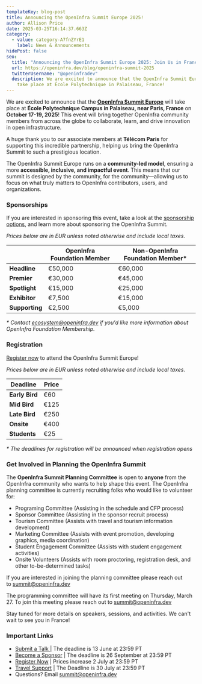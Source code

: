 ```yaml
---
templateKey: blog-post
title: Announcing the OpenInfra Summit Europe 2025!
author: Allison Price
date: 2025-03-25T16:14:37.663Z
category:
  - value: category-A7fnZYrE1
    label: News & Announcements
hidePost: false
seo:
  title: "Announcing the OpenInfra Summit Europe 2025: Join Us in France!"
  url: https://openinfra.dev/blog/openinfra-summit-2025
  twitterUsername: "@openinfradev"
  description: We are excited to announce that the OpenInfra Summit Europe will
    take place at École Polytechnique in Palaiseau, France!
---
```

We are excited to announce that the **[OpenInfra Summit Europe](https://summit2025.openinfra.org/)** will take place at **École Polytechnique Campus in Palaiseau, near Paris, France** on **October 17-19, 2025**! This event will bring together OpenInfra community members from across the globe to collaborate, learn, and drive innovation in open infrastructure.

A huge thank you to our associate members at **Télécom Paris** for supporting this incredible partnership, helping us bring the OpenInfra Summit to such a prestigious location.

The OpenInfra Summit Europe runs on a **community-led model**, ensuring a more **accessible, inclusive, and impactful event**. This means that our summit is designed by the community, for the community—allowing us to focus on what truly matters to OpenInfra contributors, users, and organizations.

### **Sponsorships**

If you are interested in sponsoring this event, take a look at the [sponsorship options](https://summit2025.openinfra.org/sponsor/), and learn more about sponsoring the OpenInfra Summit. 

*Prices below are in EUR unless noted otherwise and include local taxes.*

|                | **OpenInfra Foundation Member** | **Non-OpenInfra Foundation Member*** |
| -------------- | ------------------------------- | ------------------------------------ |
| **Headline**   | €50,000                         | €60,000                              |
| **Premier**    | €30,000                         | €45,000                              |
| **Spotlight**  | €15,000                         | €25,000                              |
| **Exhibitor**  | €7,500                          | €15,000                              |
| **Supporting** | €2,500                          | €5,000                               |

*\* Contact [ecosystem@openinfra.dev](mailto:ecosystem@openinfra.dev) if you'd like more information about OpenInfra Foundation Membership.*

### **Registration**

[Register now](https://openinfrasummit25.dakini-pco.com/) to attend the OpenInfra Summit Europe!

*Prices below are in EUR unless noted otherwise and include local taxes.*

| **Deadline**   | Price |
| -------------- | ----- |
| **Early Bird** | €60   |
| **Mid Bird**   | €125  |
| **Late Bird**  | €250  |
| **Onsite**     | €400  |
| **Students**   | €25   |

*\* The deadlines for registration will be announced when registration opens*

### **Get Involved in Planning the OpenInfra Summit**

The **OpenInfra Summit Planning Committee** is open to **anyone** from the OpenInfra community who wants to help shape this event. The OpenInfra planning committee is currently recruiting folks who would like to volunteer for:

* Programing Committee (Assisting in the schedule and CFP process)
* Sponsor Committee (Assisting in the sponsor recruit process)
* Tourism Committee (Assists with travel and tourism information development)
* Marketing Committee (Assists with event promotion, developing graphics, media coordination)
* Student Engagement Committee (Assists with student engagement activities)
* Onsite Volunteers (Assists with room proctoring, registration desk, and other to-be-determined tasks)

If you are interested in joining the planning committee please reach out to [summit@openinfra.dev](mailto:summit@openinfra.dev)

The programming committee will have its first meeting on Thursday, March 27. To join this meeting please reach out to [summit@openinfra.dev](mailto:summit@openinfra.dev)

Stay tuned for more details on speakers, sessions, and activities. We can't wait to see you in France!

### **Important Links**

* [Submit a Talk ](https://summit2025.openinfra.org/cfp/)| The deadline is 13 June at 23:59 PT
* [Become a Sponsor](https://summit2025.openinfra.org/sponsor/) | The deadline is 26 September at 23:59 PT
* [Register Now](https://openinfrasummit25.dakini-pco.com/) | Prices increase 2 July at 23:59 PT
* [Travel Support](https://openinfrafoundation.formstack.com/forms/openinfra_tsp) | The Deadline is 30 July at 23:59 PT
* Questions? Email [summit@openinfra.dev](mailto:summit@openinfra.dev)